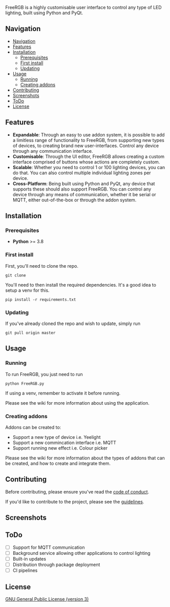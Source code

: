 FreeRGB is a highly customisable user interface to control any type of LED lighting, built using Python and PyQt.

## Navigation

- [Navigation](#navigation)
- [Features](#features)
- [Installation](#installation)
  - [Prerequisites](#prerequisites)
  - [First install](#first-install)
  - [Updating](#updating)
- [Usage](#usage)
  - [Running](#running)
  - [Creating addons](#creating-addons)
- [Contributing](#contributing)
- [Screenshots](#screenshots)
- [ToDo](#todo)
- [License](#license)

## Features

- **Expandable**: Through an easy to use addon system, it is possible to add a limitless range of functionality to FreeRGB, from supporting new types of devices, to creating brand new user-interfaces. Control any device through any communication interface.
- **Customisable**: Through the UI editor, FreeRGB allows creating a custom interface comprised of buttons whose actions are completely custom.
- **Scalable**: Whether you need to control 1 or 100 lighting devices, you can do that. You can also control multiple individual lighting zones per device.
- **Cross-Platform**: Being built using Python and PyQt, any device that supports these should also support FreeRGB. You can control any device through any means of communication, whether it be serial or MQTT, either out-of-the-box or through the addon system.

## Installation

### Prerequisites

- **Python** >= 3.8

### First install

First, you'll need to clone the repo.
```
git clone
```

You'll need to then install the required dependencies. It's a good idea to setup a venv for this.
```
pip install -r requirements.txt
```

### Updating

If you've already cloned the repo and wish to update, simply run
```
git pull origin master
```

## Usage

### Running

To run FreeRGB, you just need to run
```
python FreeRGB.py
```

If using a venv, remember to activate it before running.

Please see the wiki for more information about using the application.

### Creating addons

Addons can be created to:
- Support a new type of device i.e. Yeelight
- Support a new commincation interface i.e. MQTT
- Support running new effect i.e. Colour picker

Please see the wiki for more information about the types of addons that can be created,
and how to create and integrate them.

## Contributing

Before contributing, please ensure you've read the [code of conduct](CODE_OF_CONDUCT.md).

If you'd like to contribute to the project, please see the [guidelines](CONTRIBUTING.md).

## Screenshots

## ToDo

- [ ] Support for MQTT communication
- [ ] Background service allowing other applications to control lighting
- [ ] Built-in updates
- [ ] Distribution through package deployment
- [ ] CI pipelines

## License

[GNU General Public License (version 3)](LICENSE)
